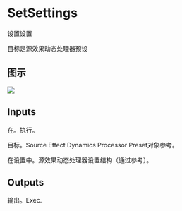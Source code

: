 # SetSettings

设置设置

目标是源效果动态处理器预设

## 图示

![]($-20221218-18043196.png)

## Inputs

在。执行。

目标。Source Effect Dynamics Processor Preset对象参考。

在设置中。源效果动态处理器设置结构（通过参考）。 

## Outputs

输出。Exec.
